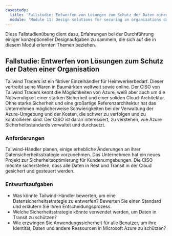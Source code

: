 ```yaml
---
casestudy:
  title: 'Fallstudie: Entwerfen von Lösungen zum Schutz der Daten einer Organisation'
  module: 'Module 11: Design solutions for securing an organizations data'
---
```


Diese Fallstudienübung dient dazu, Erfahrungen bei der Durchführung einiger konzeptioneller Designaufgaben zu sammeln, die sich auf die in diesem Modul erlernten Themen beziehen.

## Fallstudie: Entwerfen von Lösungen zum Schutz der Daten einer Organisation

Tailwind Traders ist ein fiktiver Einzelhändler für Heimwerkerbedarf. Dieser vertreibt seine Waren in Baumärkten weltweit sowie online. Der CISO von Tailwind Traders kennt die Möglichkeiten von Azure, weiß aber auch um die Notwendigkeit einer starken Sicherheit und einer soliden Cloud-Architektur. Ohne starke Sicherheit und eine großartige Referenzarchitektur hat das Unternehmen möglicherweise Schwierigkeiten bei der Verwaltung der Azure-Umgebung und der Kosten, die schwer zu verfolgen und zu kontrollieren sind. Der CISO ist daran interessiert, zu verstehen, wie Azure Sicherheitsstandards verwaltet und durchsetzt.

### Anforderungen

Tailwind-Händler planen, einige erhebliche Änderungen an ihrer Datensicherheitsstrategie vorzunehmen. Das Unternehmen hat ein neues Projekt zur Sicherheitsoptimierung für Kundenumgebungen. Die CISO möchte sicherstellen, dass alle Daten in Rest und Transit in der Cloud gesichert und gesteuert werden.

### Entwurfsaufgaben

-   Was könnte Tailwind-Händler bewerten, um eine Datensicherheitsstrategie zu entwerfen? Bewerten Sie einen Standard und erläutern Sie Ihren Entscheidungsprozess.
-   Welche Sicherheitsstrategie könnte verwendet werden, um Daten in Transit zu schützen?
- Wie erzwingen Sie Anwendungssicherheit für alle Benutzer, um ihre Identität, Daten und andere Ressourcen in Microsoft Azure zu schützen?
